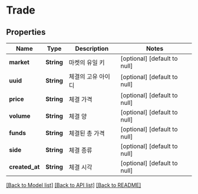 # Trade

## Properties
Name | Type | Description | Notes
------------ | ------------- | ------------- | -------------
**market** | **String** | 마켓의 유일 키 | [optional] [default to null]
**uuid** | **String** | 체결의 고유 아이디 | [optional] [default to null]
**price** | **String** | 체결 가격 | [optional] [default to null]
**volume** | **String** | 체결 양 | [optional] [default to null]
**funds** | **String** | 체결된 총 가격 | [optional] [default to null]
**side** | **String** | 체결 종류 | [optional] [default to null]
**created_at** | **String** | 체결 시각 | [optional] [default to null]

[[Back to Model list]](../README.md#documentation-for-models) [[Back to API list]](../README.md#documentation-for-api-endpoints) [[Back to README]](../README.md)


